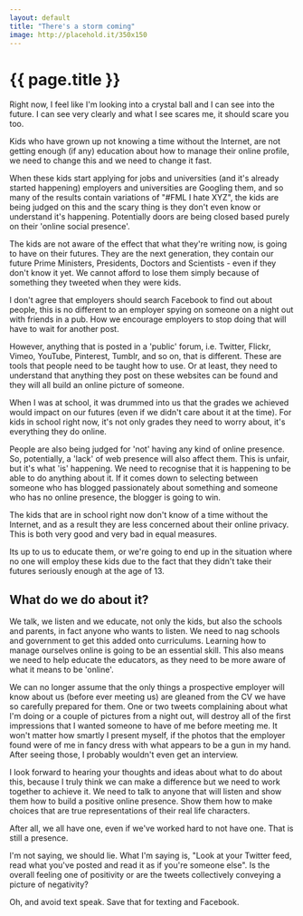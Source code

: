 ```yaml
---
layout: default
title: "There's a storm coming"
image: http://placehold.it/350x150
---
```


# {{ page.title }}

Right now, I feel like I'm looking into a crystal ball and I can see into the future. I can see very clearly and what I see scares me, it should scare you too.

Kids who have grown up not knowing a time without the Internet, are not getting enough (if any) education about how to manage their online profile, we need to change this and we need to change it fast.

When these kids start applying for jobs and universities (and it's already started happening) employers and universities are Googling them, and so many of the results contain variations of "#FML I hate XYZ", the kids are being judged on this and the scary thing is they don't even know or understand it's happening. Potentially doors are being closed based purely on their 'online social presence'.

The kids are not aware of the effect that what they're writing now, is going to have on their futures. They are the next generation, they contain our future Prime Ministers, Presidents, Doctors and Scientists - even if they don't know it yet. We cannot afford to lose them simply because of something they tweeted when they were kids.

I don't agree that employers should search Facebook to find out about people, this is no different to an employer spying on someone on a night out with friends in a pub. How we encourage employers to stop doing that will have to wait for another post.

However, anything that is posted in a 'public' forum, i.e. Twitter, Flickr, Vimeo, YouTube, Pinterest, Tumblr, and so on, that is different. These are tools that people need to be taught how to use. Or at least, they need to understand that anything they post on these websites can be found and they will all build an online picture of someone. 

When I was at school, it was drummed into us that the grades we achieved would impact on our futures (even if we didn't care about it at the time). For kids in school right now, it's not only grades they need to worry about, it's everything they do online.

People are also being judged for 'not' having any kind of online presence. So, potentially, a 'lack' of web presence will also affect them. This is unfair, but it's what 'is' happening. We need to recognise that it is happening to be able to do anything about it. If it comes down to selecting between someone who has blogged passionately about something and someone who has no online presence, the blogger is going to win.

The kids that are in school right now don't know of a time without the Internet, and as a result they are less concerned about their online privacy. This is both very good and very bad in equal measures.

Its up to us to educate them, or we're going to end up in the situation where no one will employ these kids due to the fact that they didn't take their futures seriously enough at the age of 13.

## What do we do about it?
We talk, we listen and we educate, not only the kids, but also the schools and parents, in fact anyone who wants to listen. We need to nag schools and government to get this added onto curriculums. Learning how to manage ourselves online is going to be an essential skill. This also means we need to help educate the educators, as they need to be more aware of what it means to be 'online'.

We can no longer assume that the only things a prospective employer will know about us (before ever meeting us) are gleaned from the CV we have so carefully prepared for them. One or two tweets complaining about what I'm doing or a couple of pictures from a night out, will destroy all of the first impressions that I wanted someone to have of me before meeting me. It won't matter how smartly I present myself, if the photos that the employer found were of me in fancy dress with what appears to be a gun in my hand. After seeing those, I probably wouldn't even get an interview.

I look forward to hearing your thoughts and ideas about what to do about this, because I truly think we can make a difference but we need to work together to achieve it. We need to talk to anyone that will listen and show them how to build a positive online presence. Show them how to make choices that are true representations of their real life characters.

After all, we all have one, even if we've worked hard to not have one. That is still a presence.

I'm not saying, we should lie. What I'm saying is, "Look at your Twitter feed, read what you've posted and read it as if you're someone else". Is the overall feeling one of positivity or are the tweets collectively conveying a picture of negativity?

Oh, and avoid text speak. Save that for texting and Facebook. 

